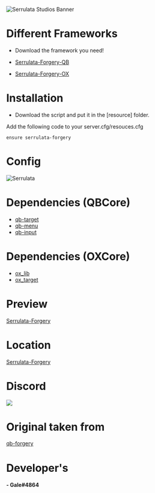 ![Serrulata Studios Banner](https://i.imgur.com/wG4hycs.gif)

# Different Frameworks

* Download the framework you need!
* [Serrulata-Forgery-QB](https://github.com/Serrulata-Studios/serrulata-forgery/tree/qb)

* [Serrulata-Forgery-OX](https://github.com/Serrulata-Studios/serrulata-forgery/tree/qb)


# Installation

* Download the script and put it in the [resource] folder.

Add the following code to your server.cfg/resouces.cfg
```
ensure serrulata-forgery
```

# Config
![Serrulata](https://i.imgur.com/KGInzLO.png)


# Dependencies (QBCore)
* [qb-target](https://github.com/qbcore-framework/qb-target)
* [qb-menu](https://github.com/qbcore-framework/qb-menu)
* [qb-input](https://github.com/qbcore-framework/qb-input)

# Dependencies (OXCore)
* [ox_lib](https://github.com/overextended/ox_lib)
* [ox_target](https://github.com/overextended/ox_target)

# Preview 
[Serrulata-Forgery](https://streamable.com/xv65b6) 

# Location
[Serrulata-Forgery](https://prnt.sc/IlhYZBrScOk6)

# Discord
[![](https://dcbadge.vercel.app/api/server/NerdvuJDX7)](https://discord.gg/NerdvuJDX7)

# Original taken from  
[qb-forgery](https://github.com/ansljeremy/qb-forgery) 

# Developer's
#### - Gale#4864
